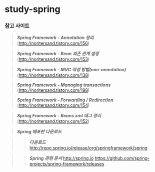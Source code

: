 # study-spring

### 참고 사이트

> ***Spring Framework - Annotation 정리*** (http://noritersand.tistory.com/156)

> ***Spring Framework - Bean 의존 관계 설정*** (http://noritersand.tistory.com/153)

> ***Spring Framework - MVC 작성 방법(non-annotation)*** (http://noritersand.tistory.com/138)

> ***Spring Framework - Managing transactions*** (http://noritersand.tistory.com/198)

> ***Spring Framework - Forwarding / Redirection*** (http://noritersand.tistory.com/154)

> ***Spring Framework - Beans xml 태그 정리*** (http://noritersand.tistory.com/152)

> ***Spring 배포판 다운로드***

>> ***다운로드***
>> http://repo.spring.io/release/org/springframework/spring

>> ***Spring 관련 문서***
>> http://spring.io
>> https://github.com/spring-projects/spring-framework/releases
